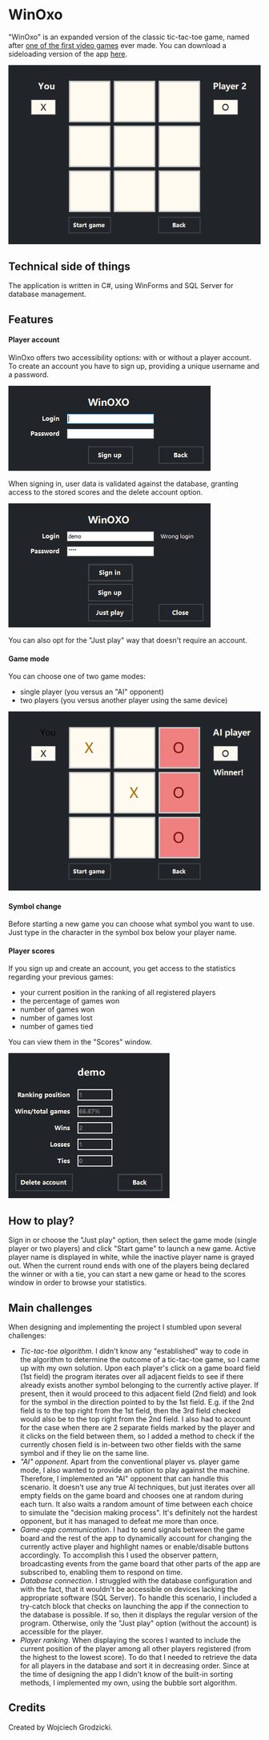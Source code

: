 # **WinOxo**

"WinOxo" is an expanded version of the classic tic-tac-toe game, named after [one of the first video games](https://en.wikipedia.org/wiki/OXO_(video_game)) ever made. You can download a sideloading version of the app [here](https://www.dropbox.com/scl/fi/z9xwjgdabcb55u6rygidc/WinOxo.7z?rlkey=urt0fysfyyldwfss4c02obf8j&dl=0).

![Game sample](Images/game.png)

## **Technical side of things**

The application is written in C#, using WinForms and SQL Server for database management.

## **Features**

#### Player account

WinOxo offers two accessibility options: with or without a player account. To create an account you have to sign up, providing a unique username and a password.

![Register sample](Images/register.png)

When signing in, user data is validated against the database, granting access to the stored scores and the delete account option.

![Login sample](Images/validation.png)

You can also opt for the "Just play" way that doesn't require an account.

#### Game mode

You can choose one of two game modes:

- single player (you versus an "AI" opponent)
- two players (you versus another player using the same device)

![AI sample](Images/game_ai.png)

#### Symbol change

Before starting a new game you can choose what symbol you want to use. Just type in the character in the symbol box below your player name.

#### Player scores

If you sign up and create an account, you get access to the statistics regarding your previous games:

- your current position in the ranking of all registered players
- the percentage of games won
- number of games won
- number of games lost
- number of games tied

You can view them in the "Scores" window.

![Login sample](Images/scores.png)

## **How to play?**

Sign in or choose the "Just play" option, then select the game mode (single player or two players) and click "Start game" to launch a new game. Active player name is displayed in white, while the inactive player name is grayed out. When the current round ends with one of the players being declared the winner or with a tie, you can start a new game or head to the scores window in order to browse your statistics.

## **Main challenges**

When designing and implementing the project I stumbled upon several challenges:

- _Tic-tac-toe algorithm_. I didn't know any "established" way to code in the algorithm to determine the outcome of a tic-tac-toe game, so I came up with my own solution. Upon each player's click on a game board field (1st field) the program iterates over all adjacent fields to see if there already exists another symbol belonging to the currently active player. If present, then it would proceed to this adjacent field (2nd field) and look for the symbol in the direction pointed to by the 1st field. E.g. if the 2nd field is to the top right from the 1st field, then the 3rd field checked would also be to the top right from the 2nd field. I also had to account for the case when there are 2 separate fields marked by the player and it clicks on the field between them, so I added a method to check if the currently chosen field is in-between two other fields with the same symbol and if they lie on the same line. 
- _"AI" opponent_. Apart from the conventional player vs. player game mode, I also wanted to provide an option to play against the machine. Therefore, I implemented an "AI" opponent that can handle this scenario. It doesn't use any true AI techniques, but just iterates over all empty fields on the game board and chooses one at random during each turn. It also waits a random amount of time between each choice to simulate the "decision making process". It's definitely not the hardest opponent, but it has managed to defeat me more than once.
- _Game-app communication_. I had to send signals between the game board and the rest of the app to dynamically account for changing the currently active player and highlight names or enable/disable buttons accordingly. To accomplish this I used the observer pattern, broadcasting events from the game board that other parts of the app are subscribed to, enabling them to respond on time.
- _Database connection_. I struggled with the database configuration and with the fact, that it wouldn't be accessible on devices lacking the appropriate software (SQL Server). To handle this scenario, I included a try-catch block that checks on launching the app if the connection to the database is possible. If so, then it displays the regular version of the program. Otherwise, only the "Just play" option (without the account) is accessible for the player.
- _Player ranking_. When displaying the scores I wanted to include the current position of the player among all other players registered (from the highest to the lowest score). To do that I needed to retrieve the data for all players in the database and sort it in decreasing order. Since at the time of designing the app I didn't know of the built-in sorting methods, I implemented my own, using the bubble sort algorithm.

## **Credits**

Created by Wojciech Grodzicki.